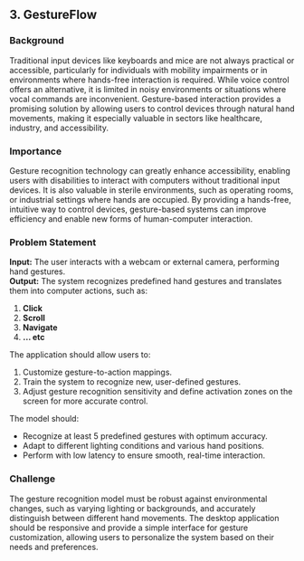 ## 3. GestureFlow

### Background
Traditional input devices like keyboards and mice are not always practical or accessible, particularly for individuals with mobility impairments or in environments where hands-free interaction is required. While voice control offers an alternative, it is limited in noisy environments or situations where vocal commands are inconvenient. Gesture-based interaction provides a promising solution by allowing users to control devices through natural hand movements, making it especially valuable in sectors like healthcare, industry, and accessibility.

### Importance
Gesture recognition technology can greatly enhance accessibility, enabling users with disabilities to interact with computers without traditional input devices. It is also valuable in sterile environments, such as operating rooms, or industrial settings where hands are occupied. By providing a hands-free, intuitive way to control devices, gesture-based systems can improve efficiency and enable new forms of human-computer interaction.

### Problem Statement
**Input:** The user interacts with a webcam or external camera, performing hand gestures.  
**Output:** The system recognizes predefined hand gestures and translates them into computer actions, such as:
1. **Click**
2. **Scroll**
3. **Navigate**
4. **... etc**

The application should allow users to:
1. Customize gesture-to-action mappings.
2. Train the system to recognize new, user-defined gestures.
3. Adjust gesture recognition sensitivity and define activation zones on the screen for more accurate control.

The model should:
- Recognize at least 5 predefined gestures with optimum accuracy.
- Adapt to different lighting conditions and various hand positions.
- Perform with low latency to ensure smooth, real-time interaction.

### Challenge
The gesture recognition model must be robust against environmental changes, such as varying lighting or backgrounds, and accurately distinguish between different hand movements. The desktop application should be responsive and provide a simple interface for gesture customization, allowing users to personalize the system based on their needs and preferences.

